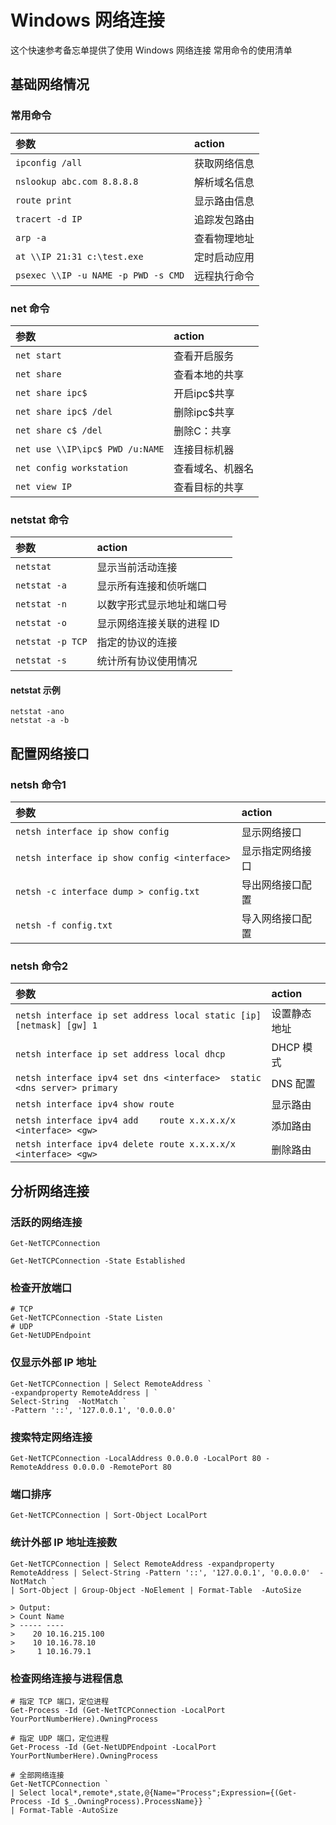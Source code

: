 Windows 网络连接
===

这个快速参考备忘单提供了使用 Windows 网络连接 常用命令的使用清单

基础网络情况
--------

### 常用命令

参数 | action
:--- | :---
`ipconfig /all`  |  获取网络信息 
`nslookup abc.com 8.8.8.8` | 解析域名信息
`route print ` | 显示路由信息
`tracert -d IP` | 追踪发包路由
`arp -a` | 查看物理地址
`at \\IP 21:31 c:\test.exe` |  定时启动应用 
`psexec \\IP -u NAME -p PWD -s CMD` |  远程执行命令

### net 命令

参数 | action
:--- | :---
`net start` |  查看开启服务
`net share` |  查看本地的共享
`net share ipc$ ` | 开启ipc$共享 
`net share ipc$ /del ` | 删除ipc$共享 
`net share c$ /del ` | 删除C：共享 
`net use \\IP\ipc$ PWD /u:NAME` | 连接目标机器
`net config workstation` | 查看域名、机器名
`net view IP` | 查看目标的共享 

### netstat 命令

参数 | action
:--- | :---
`netstat `    | 显示当前活动连接 
`netstat -a ` | 显示所有连接和侦听端口 
`netstat -n ` | 以数字形式显示地址和端口号
`netstat -o ` | 显示网络连接关联的进程 ID
`netstat -p TCP` | 指定的协议的连接
`netstat -s ` | 统计所有协议使用情况  

#### netstat 示例

```
netstat -ano
netstat -a -b
```

配置网络接口
--------

### netsh 命令1

参数 | action
:--- | :---
`netsh interface ip show config `    | 显示网络接口
`netsh interface ip show config <interface> ` | 显示指定网络接口
`netsh -c interface dump > config.txt ` | 导出网络接口配置
`netsh -f config.txt ` | 导入网络接口配置



### netsh 命令2
<!--rehype:wrap-class=row-span-1 col-span-2-->

参数 | action
:--- | :---
`netsh interface ip set address local static [ip] [netmask] [gw] 1` | 设置静态地址
`netsh interface ip set address local dhcp `    | DHCP 模式
`netsh interface ipv4 set dns <interface>  static <dns server> primary ` | DNS 配置
`netsh interface ipv4 show route `    | 显示路由
`netsh interface ipv4 add    route x.x.x.x/x <interface> <gw> ` | 添加路由
`netsh interface ipv4 delete route x.x.x.x/x <interface> <gw> ` | 删除路由


分析网络连接
--------

### 活跃的网络连接

```shell
Get-NetTCPConnection

Get-NetTCPConnection -State Established
```

### 检查开放端口

```shell
# TCP
Get-NetTCPConnection -State Listen 
# UDP
Get-NetUDPEndpoint 
```

### 仅显示外部 IP 地址

```shell
Get-NetTCPConnection | Select RemoteAddress `
-expandproperty RemoteAddress | `
Select-String  -NotMatch `
-Pattern '::', '127.0.0.1', '0.0.0.0' 
```


### 搜索特定网络连接
<!--rehype:wrap-class=row-span-1 col-span-2-->

``` shell
Get-NetTCPConnection -LocalAddress 0.0.0.0 -LocalPort 80 -RemoteAddress 0.0.0.0 -RemotePort 80
```

### 端口排序

``` shell
Get-NetTCPConnection | Sort-Object LocalPort
```

### 统计外部 IP 地址连接数
<!--rehype:wrap-class=row-span-1 col-span-3-->

```shell
Get-NetTCPConnection | Select RemoteAddress -expandproperty RemoteAddress | Select-String -Pattern '::', '127.0.0.1', '0.0.0.0'  -NotMatch `
| Sort-Object | Group-Object -NoElement | Format-Table  -AutoSize

> Output:
> Count Name
> ----- ----
>    20 10.16.215.100
>    10 10.16.78.10
>     1 10.16.79.1
```

### 检查网络连接与进程信息
<!--rehype:wrap-class=row-span-1 col-span-3-->

```shell
# 指定 TCP 端口，定位进程
Get-Process -Id (Get-NetTCPConnection -LocalPort YourPortNumberHere).OwningProcess

# 指定 UDP 端口，定位进程
Get-Process -Id (Get-NetUDPEndpoint -LocalPort YourPortNumberHere).OwningProcess

# 全部网络连接
Get-NetTCPConnection `
| Select local*,remote*,state,@{Name="Process";Expression={(Get-Process -Id $_.OwningProcess).ProcessName}} `
| Format-Table -AutoSize
```
